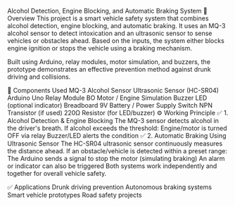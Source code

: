 Alcohol Detection, Engine Blocking, and Automatic Braking System
📌 Overview
This project is a smart vehicle safety system that combines alcohol detection, engine blocking, and automatic braking. It uses an MQ-3 alcohol sensor to detect intoxication and an ultrasonic sensor to sense vehicles or obstacles ahead. Based on the inputs, the system either blocks engine ignition or stops the vehicle using a braking mechanism.

Built using Arduino, relay modules, motor simulation, and buzzers, the prototype demonstrates an effective prevention method against drunk driving and collisions.

🧩 Components Used
MQ-3 Alcohol Sensor
Ultrasonic Sensor (HC-SR04)
Arduino Uno
Relay Module
BO Motor / Engine Simulation
Buzzer
LED (optional indicator)
Breadboard
9V Battery / Power Supply
Switch
NPN Transistor (if used)
220Ω Resistor (for LED/buzzer)
⚙️ Working Principle
✅ 1. Alcohol Detection & Engine Blocking
The MQ-3 sensor detects alcohol in the driver's breath.
If alcohol exceeds the threshold:
Engine/motor is turned OFF via relay
Buzzer/LED alerts the condition
✅ 2. Automatic Braking Using Ultrasonic Sensor
The HC-SR04 ultrasonic sensor continuously measures the distance ahead.
If an obstacle/vehicle is detected within a preset range:
The Arduino sends a signal to stop the motor (simulating braking)
An alarm or indicator can also be triggered
Both systems work independently and together for overall vehicle safety.

✅ Applications
Drunk driving prevention
Autonomous braking systems
Smart vehicle prototypes
Road safety projects
